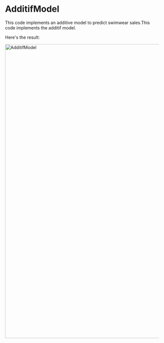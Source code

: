 # AdditifModel

This code implements an additive model to predict swimwear sales.This code implements the additif model. <br>

Here's the result:



<img width="960" alt="AdditifModel" src="https://github.com/YanisZedira/AdditiveModel1/assets/155983383/3d9a4c06-7b2d-4a31-b33e-c61c2da90f9b">
